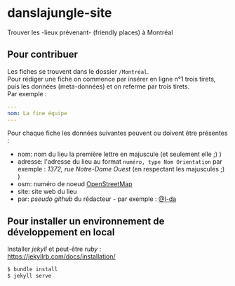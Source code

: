 # danslajungle-site

Trouver les -lieux prévenant- (friendly places) à Montréal

## Pour contribuer

Les fiches se trouvent dans le dossier `/Montréal`.  
Pour rédiger une fiche on commence par insérer en ligne n°1 trois tirets, puis les données (meta-données) et on referme par trois tirets.  
Par exemple : 

```yaml
---  
nom: La fine équipe
---
```

Pour chaque fiche les données suivantes peuvent ou doivent être présentes :

- nom: nom du lieu la première lettre en majuscule (et seulement elle ;) )
- adresse: l'adresse du lieu au format `numéro, type Nom Orientation` par exemple : _1372, rue Notre-Dame Ouest_ (en respectant les majuscules ;) )
- osm: numéro de noeud [OpenStreetMap](https://wiki.openstreetmap.org/wiki/FR:N%C5%93ud)
- site: site web du lieu
- par: _pseudo github_ du rédacteur - par exemple : [@I-da](https://github.com/I-da)

## Pour installer un environnement de développement en local

Installer _jekyll_ et peut-être _ruby_ :  
https://jekyllrb.com/docs/installation/

```bash
$ bundle install
$ jekyll serve
```
